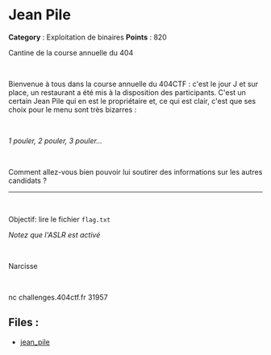 # Jean Pile

**Category** : Exploitation de binaires
**Points** : 820

Cantine de la course annuelle du 404

<p class="space">&nbsp;</p>

Bienvenue à tous dans la course annuelle du 404CTF : c'est le jour J et sur place, un restaurant a été mis à la disposition des participants.
C'est un certain Jean Pile qui en est le propriétaire et, ce qui est clair, c'est que ses choix pour le menu sont très bizarres : 
<p class="space">&nbsp;</p>
<i>1 pouler, 2 pouler, 3 pouler...</i>
<p class="space">&nbsp;</p>
Comment allez-vous bien pouvoir lui soutirer des informations sur les autres candidats ?

***

<p class="space">&nbsp;</p>

Objectif: lire le fichier `flag.txt`
<div style="margin-bottom: 1em;"><i>Notez que l'ASLR est activé</i></div>

<p class="space">&nbsp;</p>

<div class="author">Narcisse</div>

<p class="space">&nbsp;</p>

nc challenges.404ctf.fr 31957

## Files : 
 - [jean_pile](./jean_pile)


